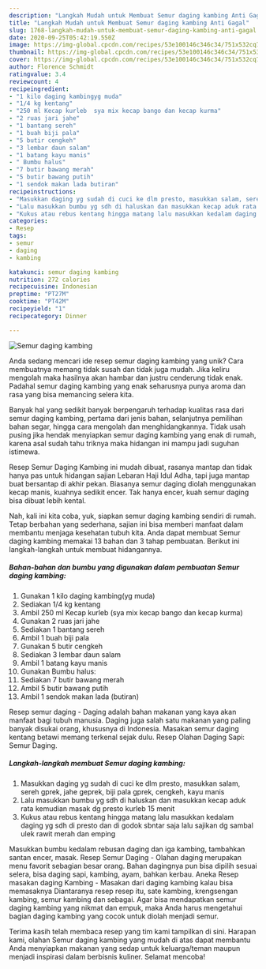 ```yaml
---
description: "Langkah Mudah untuk Membuat Semur daging kambing Anti Gagal"
title: "Langkah Mudah untuk Membuat Semur daging kambing Anti Gagal"
slug: 1768-langkah-mudah-untuk-membuat-semur-daging-kambing-anti-gagal
date: 2020-09-25T05:42:19.550Z
image: https://img-global.cpcdn.com/recipes/53e100146c346c34/751x532cq70/semur-daging-kambing-foto-resep-utama.jpg
thumbnail: https://img-global.cpcdn.com/recipes/53e100146c346c34/751x532cq70/semur-daging-kambing-foto-resep-utama.jpg
cover: https://img-global.cpcdn.com/recipes/53e100146c346c34/751x532cq70/semur-daging-kambing-foto-resep-utama.jpg
author: Florence Schmidt
ratingvalue: 3.4
reviewcount: 4
recipeingredient:
- "1 kilo daging kambingyg muda"
- "1/4 kg kentang"
- "250 ml Kecap kurleb  sya mix kecap bango dan kecap kurma"
- "2 ruas jari jahe"
- "1 bantang sereh"
- "1 buah biji pala"
- "5 butir cengkeh"
- "3 lembar daun salam"
- "1 batang kayu manis"
- " Bumbu halus"
- "7 butir bawang merah"
- "5 butir bawang putih"
- "1 sendok makan lada butiran"
recipeinstructions:
- "Masukkan daging yg sudah di cuci ke dlm presto, masukkan salam, sereh gprek, jahe geprek, biji pala gprek, cengkeh, kayu manis"
- "Lalu masukkan bumbu yg sdh di haluskan dan masukkan kecap aduk rata kemudian masak dg presto kurleb 15 menit"
- "Kukus atau rebus kentang hingga matang lalu masukkan kedalam daging yg sdh di presto dan di godok sbntar saja lalu sajikan dg sambal ulek rawit merah dan emping"
categories:
- Resep
tags:
- semur
- daging
- kambing

katakunci: semur daging kambing 
nutrition: 272 calories
recipecuisine: Indonesian
preptime: "PT27M"
cooktime: "PT42M"
recipeyield: "1"
recipecategory: Dinner

---
```



![Semur daging kambing](https://img-global.cpcdn.com/recipes/53e100146c346c34/751x532cq70/semur-daging-kambing-foto-resep-utama.jpg)

Anda sedang mencari ide resep semur daging kambing yang unik? Cara membuatnya memang tidak susah dan tidak juga mudah. Jika keliru mengolah maka hasilnya akan hambar dan justru cenderung tidak enak. Padahal semur daging kambing yang enak seharusnya punya aroma dan rasa yang bisa memancing selera kita.

Banyak hal yang sedikit banyak berpengaruh terhadap kualitas rasa dari semur daging kambing, pertama dari jenis bahan, selanjutnya pemilihan bahan segar, hingga cara mengolah dan menghidangkannya. Tidak usah pusing jika hendak menyiapkan semur daging kambing yang enak di rumah, karena asal sudah tahu triknya maka hidangan ini mampu jadi suguhan istimewa.

Resep Semur Daging Kambing ini mudah dibuat, rasanya mantap dan tidak hanya pas untuk hidangan sajian Lebaran Haji Idul Adha, tapi juga mantap buat bersantap di akhir pekan. Biasanya semur daging diolah menggunakan kecap manis, kuahnya sedikit encer. Tak hanya encer, kuah semur daging bisa dibuat lebih kental.


Nah, kali ini kita coba, yuk, siapkan semur daging kambing sendiri di rumah. Tetap berbahan yang sederhana, sajian ini bisa memberi manfaat dalam membantu menjaga kesehatan tubuh kita. Anda dapat membuat Semur daging kambing memakai 13 bahan dan 3 tahap pembuatan. Berikut ini langkah-langkah untuk membuat hidangannya.

<!--inarticleads1-->

##### Bahan-bahan dan bumbu yang digunakan dalam pembuatan Semur daging kambing:

1. Gunakan 1 kilo daging kambing(yg muda)
1. Sediakan 1/4 kg kentang
1. Ambil 250 ml Kecap kurleb  (sya mix kecap bango dan kecap kurma)
1. Gunakan 2 ruas jari jahe
1. Sediakan 1 bantang sereh
1. Ambil 1 buah biji pala
1. Gunakan 5 butir cengkeh
1. Sediakan 3 lembar daun salam
1. Ambil 1 batang kayu manis
1. Gunakan  Bumbu halus:
1. Sediakan 7 butir bawang merah
1. Ambil 5 butir bawang putih
1. Ambil 1 sendok makan lada (butiran)


Resep semur daging - Daging adalah bahan makanan yang kaya akan manfaat bagi tubuh manusia. Daging juga salah satu makanan yang paling banyak disukai orang, khususnya di Indonesia. Masakan semur daging kentang betawi memang terkenal sejak dulu. Resep Olahan Daging Sapi: Semur Daging. 

<!--inarticleads2-->

##### Langkah-langkah membuat Semur daging kambing:

1. Masukkan daging yg sudah di cuci ke dlm presto, masukkan salam, sereh gprek, jahe geprek, biji pala gprek, cengkeh, kayu manis
1. Lalu masukkan bumbu yg sdh di haluskan dan masukkan kecap aduk rata kemudian masak dg presto kurleb 15 menit
1. Kukus atau rebus kentang hingga matang lalu masukkan kedalam daging yg sdh di presto dan di godok sbntar saja lalu sajikan dg sambal ulek rawit merah dan emping


Masukkan bumbu kedalam rebusan daging dan iga kambing, tambahkan santan encer, masak. Resep Semur Daging - Olahan daging merupakan menu favorit sebagian besar orang. Bahan dagingnya pun bisa dipilih sesuai selera, bisa daging sapi, kambing, ayam, bahkan kerbau. Aneka Resep masakan daging Kambing - Masakan dari daging kambing kalau bisa memasaknya Diantaranya resep resep itu, sate kambing, krengsengan kambing, semur kambing dan sebagai. Agar bisa mendapatkan semur daging kambing yang nikmat dan empuk, maka Anda harus mengetahui bagian daging kambing yang cocok untuk diolah menjadi semur. 

Terima kasih telah membaca resep yang tim kami tampilkan di sini. Harapan kami, olahan Semur daging kambing yang mudah di atas dapat membantu Anda menyiapkan makanan yang sedap untuk keluarga/teman maupun menjadi inspirasi dalam berbisnis kuliner. Selamat mencoba!
